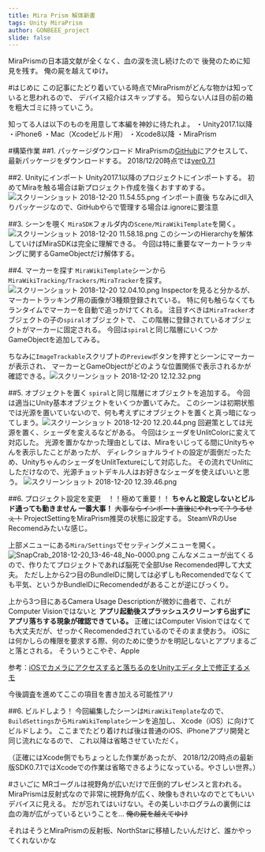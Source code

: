 ```yaml
---
title: Mira Prism 解体新書
tags: Unity MiraPrism
author: GONBEEE_project
slide: false
---
```

MiraPrismの日本語文献が全くなく、血の涙を流し続けたので
後発のために知見を残す。
俺の屍を越えてゆけ。

#はじめに
この記事にたどり着いている時点でMiraPrismがどんな物かは知っていると思われるので、
デバイス紹介はスキップする。
知らない人は目の前の箱を粗大ゴミに持っていこう。

知ってる人は以下のものを用意して本編を神妙に待たれよ。
・Unity2017.1以降
・iPhone6
・Mac（Xcodeビルド用）
・Xcode8以降
・MiraPrism

#構築作業
##1. パッケージダウンロード
MiraPrismの[GitHub](https://github.com/miralabs/mira-unity-sdk)にアクセスして、
最新パッケージをダウンロードする。
2018/12/20時点では[ver0.7.1](https://github.com/miralabs/mira-unity-sdk/releases)

##2. Unityにインポート
Unity2017.1以降のプロジェクトにインポートする。
初めてMiraを触る場合は新プロジェクト作成を強くおすすめする。
![スクリーンショット 2018-12-20 11.54.55.png](https://qiita-image-store.s3.amazonaws.com/0/241210/330b10bc-01f8-0a04-0451-14d3c129a79b.png)
インポート直後
ちなみにdll入りパッケージなので、GitHubやらで管理する場合は.ignoreに要注意

##3. シーンを覗く
`MiraSDK`フォルダ内の`Scene/MiraWikiTemplate`を開く。
![スクリーンショット 2018-12-20 11.58.18.png](https://qiita-image-store.s3.amazonaws.com/0/241210/837f3d36-8052-efb2-c36b-6a8d5ed018db.png)
このシーンのHierarchyを解体していけばMiraSDKは完全に理解できる。
今回は特に重要なマーカートラッキングに関するGameObjectだけ解体する。

##4. マーカーを探す
`MiraWikiTemplate`シーンから
`MiraWikiTracking/Trackers/MiraTracker`を探す。![スクリーンショット 2018-12-20 12.04.10.png](https://qiita-image-store.s3.amazonaws.com/0/241210/43b3c63c-c0b8-1d1b-14fb-d6864bf94f4f.png)
Inspectorを見ると分かるが、マーカートラッキング用の画像が3種類登録されている。
特に何も触らなくてもランタイムでマーカーを自動で追っかけてくれる。
注目すべきは`MiraTracker`オブジェクトの子の`spiral`オブジェクトで、
この階層に登録されているオブジェクトがマーカーに固定される。
今回は`spiral`と同じ階層にいくつかGameObjectを追加してみる。

ちなみに`ImageTrackable`スクリプトの`Preview`ボタンを押すとシーンにマーカーが表示され、
マーカーとGameObjectがどのような位置関係で表示されるかが確認できる。![スクリーンショット 2018-12-20 12.12.32.png](https://qiita-image-store.s3.amazonaws.com/0/241210/120f28c4-fa62-a468-93ad-4240923fb4be.png)

##5. オブジェクトを置く
`spiral`と同じ階層にオブジェクトを追加する。
今回は適当にUnity基本オブジェクトをいくつか置いてみた。
このシーンは初期状態では光源を置いていないので、何も考えずにオブジェクトを置くと真っ暗になってしまう。![スクリーンショット 2018-12-20 12.20.44.png](https://qiita-image-store.s3.amazonaws.com/0/241210/09a96105-1054-25bd-7eb4-6f81071c0b2b.png)
回避策としては光源を置く、シェーダを変えるなどがある。
今回はシェーダをUnlitColorに変えて対応した。
光源を置かなかった理由としては、Miraをいじってる間にUnityちゃんを表示したことがあったが、
ディレクショナルライトの設定が面倒だったため、UnityちゃんのシェーダをUnlitTextureにして対応した。
その流れでUnlitにしただけなので、光源チョットデキル人はお好きなシェーダを使えばいいと思う。
![スクリーンショット 2018-12-20 12.39.46.png](https://qiita-image-store.s3.amazonaws.com/0/241210/05334c89-1ea3-007f-6ca6-e5fda0d1d9a5.png)

##6. プロジェクト設定を変更　！！極めて重要！！
**ちゃんと設定しないとビルド通っても動きません**
**一番大事！**
~~大事ならインポート直後にやれって？うるせぇ！~~
ProjectSettingをMiraPrism推奨の状態に設定する。
SteamVRのUse Recomendみたいな感じ。

上部メニューにある`Mira/Settings`でセッティングメニューを開く。
![SnapCrab_2018-12-20_13-46-48_No-0000.png](https://qiita-image-store.s3.amazonaws.com/0/241210/0421780b-0e9e-938b-712a-05252110cf3b.png)
こんなメニューが出てくるので、作りたてプロジェクトであれば脳死で全部Use Recomended押して大丈夫。
ただし上から2つ目のBundleIDに関しては必ずしもRecomendedでなくても平気、というかBundleIDにRecomendedがあることが逆にびっくり。

上から3つ目にあるCamera Usage Descriptionが微妙に曲者で、これがComputer Visionではないと
**アプリ起動後スプラッシュスクリーンすら出ずにアプリ落ちする現象が確認できている。**
正確にはComputer Visionではなくても大丈夫だが、せっかくRecomendedされているのでそのまま使おう。
iOSには何かしらの権限を要求する際、何のために使うかを明記しないとアプリまるごと落とされる。
そういうとこやぞ、Apple

参考：[iOSでカメラにアクセスすると落ちるのをUnityエディタ上で修正するメモ](https://qiita.com/JunSuzukiJapan/items/e7c04072ac5e83fa6595)

今後調査を進めてここの項目を書き加える可能性アリ

##6. ビルドしよう！
今回編集したシーンは`MiraWikiTemplate`なので、`BuildSettings`から`MiraWikiTemplate`シーンを追加し、
Xcode（iOS）に向けてビルドしよう。
ここまでたどり着ければ後は普通のiOS、iPhoneアプリ開発と同じ流れになるので、
これ以降は省略させていただく。

（正確にはXcode側でもちょっとした作業があったが、
2018/12/20時点の最新版SDK0.7.1ではXcodeでの作業は省略できるようになっている。やさしい世界。）

#さいごに
MRゴーグルは視野角が広いだけで圧倒的プレゼンスと言われる。
MiraPrismは反射式なので非常に視野角が広く、映像もきれいなのでとてもいいデバイスに見える。
だが忘れてはいけない。その美しいホログラムの裏側には血の海が広がっているということを...
~~俺の屍を越えてゆけ~~

それはそうとMiraPrismの反射板、NorthStarに移植したいんだけど、誰かやってくれないかな



